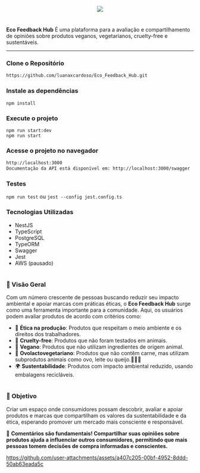  
<p align="center">
  <a href="https://github.com/luanaxcardoso">
    <img src="https://readme-typing-svg.herokuapp.com/?lines=🌿+ECO+FEEDBACK+HUB+🌱;%20{REPROGRAMA};&font=Roboto+Slab&center=true&width=650&height=120&color=32CD32&vCenter=true&size=45&duration=5000">
  </a>
</p>

#  

**Eco Feedback Hub** É uma plataforma para a avaliação e compartilhamento de opiniões sobre produtos veganos, vegetarianos, cruelty-free e sustentáveis. 

---
### Clone o Repositório
```bash
https://github.com/luanaxcardoso/Eco_Feedback_Hub.git
```

### Instale as dependências

`npm install`

### Execute o projeto
`npm run start:dev`  
`npm run start`

### Acesse o projeto no navegador
```bash
http://localhost:3000
Documentação da API está disponível em: http://localhost:3000/swagger
```
### Testes

`npm run test` ou  `jest --config jest.config.ts`


### Tecnologias Utilizadas
  
- NestJS
- TypeScript
- PostgreSQL
- TypeORM
- Swagger
- Jest
- AWS (pausado)

#
### 🌱 Visão Geral

Com um número crescente de pessoas buscando reduzir seu impacto ambiental e apoiar marcas com práticas éticas, o **Eco Feedback Hub** surge como uma ferramenta importante para a comunidade. Aqui, os usuários podem avaliar produtos de acordo com critérios como:

- 🌿 **Ética na produção**: Produtos que respeitam o meio ambiente e os direitos dos trabalhadores.
- 🐰 **Cruelty-free**: Produtos que não foram testados em animais.
- 🥦 **Vegano**: Produtos que não utilizam ingredientes de origem animal.
- 🍳 **Ovolactovegetariano**: Produtos que não contêm carne, mas utilizam subprodutos animais como ovo, leite ou queijo.🥚🥛🧀
- 🌍 **Sustentabilidade**: Produtos com impacto ambiental reduzido, usando embalagens recicláveis.

#
### 🎯 Objetivo

Criar um espaço onde consumidores possam descobrir, avaliar e apoiar produtos e marcas que compartilham os valores da sustentabilidade e da ética, esperando promover um mercado mais consciente e responsável.

📝 **Comentários são fundamentais! Compartilhar suas opiniões sobre produtos ajuda a influenciar outros consumidores, permitindo que mais pessoas tomem decisões de compra informadas e conscientes.**



https://github.com/user-attachments/assets/a407c205-00bf-4952-8ddd-50ab63eada5c





